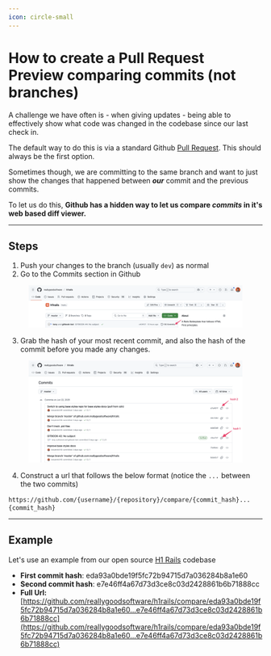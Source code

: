 ```yaml
---
icon: circle-small
---
```


# How to create a Pull Request Preview comparing commits (not branches)

A challenge we have often is - when giving updates - being able to effectively show what code was changed in the codebase since our last check in.&#x20;

The default way to do this is via a standard Github [Pull Request](https://docs.github.com/en/pull-requests/collaborating-with-pull-requests/proposing-changes-to-your-work-with-pull-requests/about-pull-requests). This should always be the first option.

Sometimes though, we are committing to the same branch and want to just show the changes that happened between _**our**_ commit and the previous commits.&#x20;

To let us do this, **Github has a hidden way to let us compare&#x20;**_**commits**_**&#x20;in it's web based diff viewer.**&#x20;

***

## Steps

1. Push your changes to the branch (usually `dev`) as normal
2. Go to the Commits section in Github&#x20;

<figure><img src="../../.gitbook/assets/CleanShot 2025-06-24 at 11.10.37@2x.png" alt=""><figcaption></figcaption></figure>

3. Grab the hash of your most recent commit, and also the hash of the commit before you made any changes.

<figure><img src="../../.gitbook/assets/CleanShot 2025-06-24 at 11.19.12@2x (2).png" alt=""><figcaption></figcaption></figure>

4. Construct a url that follows the below format (notice the `...` between the two commits)

```
https://github.com/{username}/{repository}/compare/{commit_hash}...{commit_hash}
```

***

## **Example**

Let's use an example from our open source [H1 Rails](https://github.com/reallygoodsoftware/h1rails) codebase

* **First commit hash**: eda93a0bde19f5fc72b94715d7a036284b8a1e60
* **Second commit hash**: e7e46ff4a67d73d3ce8c03d2428861b6b71888cc
* **Full Url:** [https://github.com/reallygoodsoftware/h1rails/compare/eda93a0bde19f5fc72b94715d7a036284b8a1e60...e7e46ff4a67d73d3ce8c03d2428861b6b71888cc](https://github.com/reallygoodsoftware/h1rails/compare/eda93a0bde19f5fc72b94715d7a036284b8a1e60...e7e46ff4a67d73d3ce8c03d2428861b6b71888cc)



